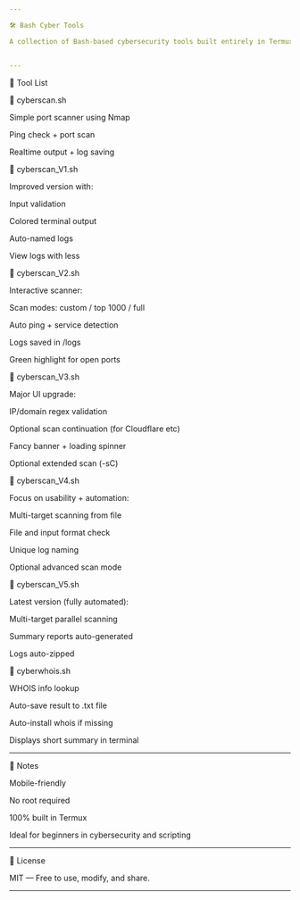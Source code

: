 ```yaml
---

🛠️ Bash Cyber Tools

A collection of Bash-based cybersecurity tools built entirely in Termux (Android) as part of my self-learning journey in Bash scripting and ethical hacking. Tools are regularly improved as I grow.


---
```


📁 Tool List

🔹 cyberscan.sh

Simple port scanner using Nmap

Ping check + port scan

Realtime output + log saving


🔹 cyberscan_V1.sh

Improved version with:

Input validation

Colored terminal output

Auto-named logs

View logs with less


🔹 cyberscan_V2.sh

Interactive scanner:

Scan modes: custom / top 1000 / full

Auto ping + service detection

Logs saved in /logs

Green highlight for open ports


🔹 cyberscan_V3.sh

Major UI upgrade:

IP/domain regex validation

Optional scan continuation (for Cloudflare etc)

Fancy banner + loading spinner

Optional extended scan (-sC)


🔹 cyberscan_V4.sh

Focus on usability + automation:

Multi-target scanning from file

File and input format check

Unique log naming

Optional advanced scan mode


🔹 cyberscan_V5.sh

Latest version (fully automated):

Multi-target parallel scanning

Summary reports auto-generated

Logs auto-zipped


🔹 cyberwhois.sh

WHOIS info lookup

Auto-save result to .txt file

Auto-install whois if missing

Displays short summary in terminal


---

📌 Notes

Mobile-friendly

No root required

100% built in Termux

Ideal for beginners in cybersecurity and scripting



---

🪪 License

MIT — Free to use, modify, and share.


---
